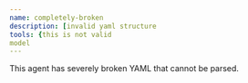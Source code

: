 ```yaml
---
name: completely-broken
description: [invalid yaml structure
tools: {this is not valid
model
---
```


This agent has severely broken YAML that cannot be parsed.
